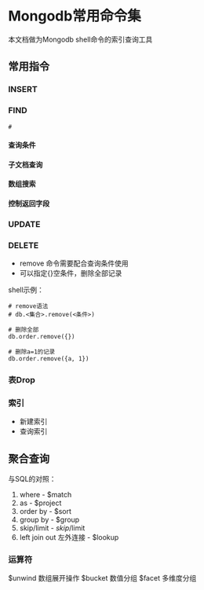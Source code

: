 # Mongodb常用命令集

本文档做为Mongodb shell命令的索引查询工具

## 常用指令

### INSERT

### FIND


```shell
# 
```


#### 查询条件

#### 子文档查询

#### 数组搜索

#### 控制返回字段

### UPDATE

### DELETE

- remove 命令需要配合查询条件使用
- 可以指定{}空条件，删除全部记录

shell示例：

```mongodb
# remove语法
# db.<集合>.remove(<条件>)

# 删除全部
db.order.remove({})

# 删除a=1的记录
db.order.remove({a, 1})

```

### 表Drop

### 索引

- 新建索引
- 查询索引

## 聚合查询

与SQL的对照：

1. where - $match
2. as - $project
3. order by - $sort
4. group by - $group
5. skip/limit - $skip/$limit
6. left join out 左外连接 - $lookup

### 运算符

$unwind 数组展开操作
$bucket 数值分组
$facet 多维度分组
